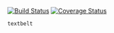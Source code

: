 [![Build Status](https://travis-ci.org/minond/textbelt.svg?branch=master)](https://travis-ci.org/minond/textbelt)
[![Coverage Status](https://coveralls.io/repos/minond/textbelt/badge.png)](https://coveralls.io/r/minond/textbelt)

`textbelt`

